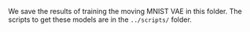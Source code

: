 We save the results of training the moving MNIST VAE in this folder. The scripts to get these models are in the `../scripts/` folder. 
